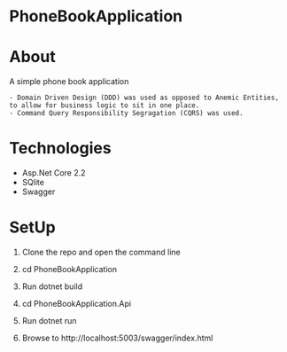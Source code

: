 # PhoneBookApplication

About
=====

A simple phone book application

	- Domain Driven Design (DDD) was used as opposed to Anemic Entities, to allow for business logic to sit in one place.
	- Command Query Responsibility Segragation (CQRS) was used.
	
Technologies
=========

- Asp.Net Core 2.2
- SQlite
- Swagger	

SetUp
======
1. Clone the repo and open the command line

2. cd PhoneBookApplication

3. Run dotnet build

4. cd PhoneBookApplication.Api

5. Run dotnet run

6. Browse to http://localhost:5003/swagger/index.html